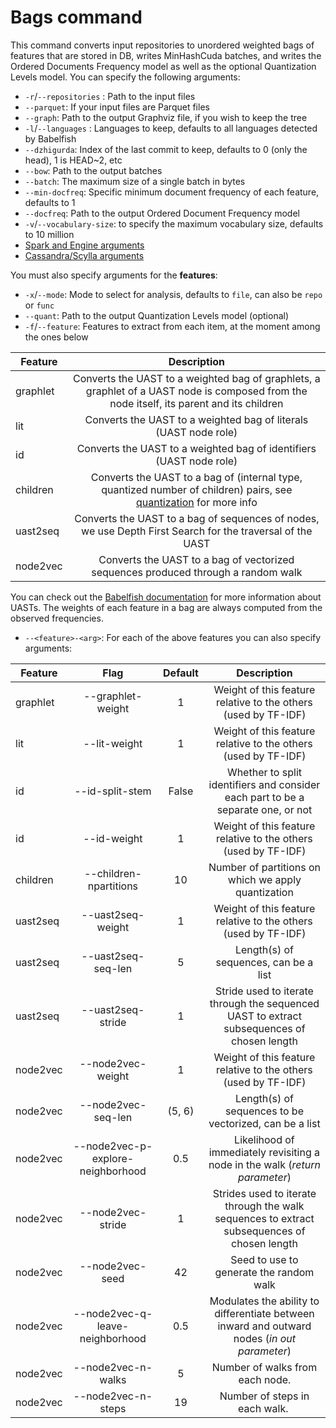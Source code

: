 # Bags command

This command converts input repositories to unordered weighted bags of features that are stored in DB, writes MinHashCuda batches, and writes the Ordered Documents Frequency model as well as the optional Quantization Levels model. You can specify the following arguments:

- `-r`/`--repositories` : Path to the input files
- `--parquet`: If your input files are Parquet files
- `--graph`: Path to the output Graphviz file, if you wish to keep the tree
- `-l`/`--languages` : Languages to keep, defaults to all languages detected by Babelfish
- `--dzhigurda`: Index of the last commit to keep, defaults to 0 (only the head), 1 is HEAD~2, etc
- `--bow`: Path to the output batches
- `--batch`: The maximum size of a single batch in bytes
- `--min-docfreq`: Specific minimum document frequency of each feature, defaults to 1
- `--docfreq`: Path to the output Ordered Document Frequency model
- `-v`/`--vocabulary-size`: to specify the maximum vocabulary size, defaults to 10 million
- [Spark and Engine arguments](https://github.com/src-d/ml/blob/master/doc/spark.md)
- [Cassandra/Scylla arguments](db.md)

You must also specify arguments for the **features**:

- `-x`/`--mode`: Mode to select for analysis, defaults to `file`, can also be `repo` or `func`
- `--quant`: Path to the output Quantization Levels model (optional)
- `-f`/`--feature`: Features to extract from each item, at the moment among the ones below


| Feature  | Description                        |
|----------|:---------------------------------:|
| graphlet | Converts the UAST to a weighted bag of graphlets, a graphlet of a UAST node is composed from the node itself, its parent and its children|
| lit      | Converts the UAST to a weighted bag of literals (UAST node role)
| id       | Converts the UAST to a weighted bag of identifiers (UAST node role)
| children | Converts the UAST to a bag of (internal type, quantized number of children) pairs, see [quantization](https://en.wikipedia.org/wiki/Quantization_(signal_processing)) for more info |  
| uast2seq | Converts the UAST to a bag of sequences of nodes, we use Depth First Search for the traversal of the UAST | 
| node2vec | Converts the UAST to a bag of vectorized sequences produced through a random walk

You can check out the [Babelfish documentation](https://doc.bblf.sh/) for more information about UASTs. The weights of each feature in a bag are always computed from the observed frequencies. 

- `--<feature>-<arg>`: For each of the above features you can also specify arguments:

| Feature  | Flag                              | Default | Description |
|----------|:---------------------------------:|:-------:|:------------:|
| graphlet | --graphlet-weight                 | 1       | Weight of this feature relative to the others (used by TF-IDF) |
| lit      | --lit-weight                      | 1       | Weight of this feature relative to the others (used by TF-IDF) |
| id       | --id-split-stem                   | False   | Whether to split identifiers and consider each part to be a separate one, or not |
| id       | --id-weight                       | 1       | Weight of this feature relative to the others (used by TF-IDF) |
| children | --children-npartitions            | 10      | Number of partitions on which we apply quantization |
| uast2seq | --uast2seq-weight                 | 1       | Weight of this feature relative to the others (used by TF-IDF) |
| uast2seq | --uast2seq-seq-len                | 5       | Length(s) of sequences, can be a list |
| uast2seq | --uast2seq-stride                 | 1       | Stride used to iterate through the sequenced UAST to extract subsequences of chosen length |
| node2vec | --node2vec-weight                 | 1       | Weight of this feature relative to the others (used by TF-IDF)
| node2vec | --node2vec-seq-len                | (5, 6)  | Length(s) of sequences to be vectorized, can be a list
| node2vec | --node2vec-p-explore-neighborhood | 0.5     | Likelihood of immediately revisiting a node in the walk (*return parameter*)|
| node2vec | --node2vec-stride                 | 1       | Strides used to iterate through the walk sequences to extract subsequences of chosen length |
| node2vec | --node2vec-seed                   | 42      | Seed to use to generate the random walk |
| node2vec | --node2vec-q-leave-neighborhood   | 0.5     | Modulates the ability to differentiate between inward and outward nodes (*in out parameter*) |
| node2vec | --node2vec-n-walks                | 5       | Number of walks from each node. |
| node2vec | --node2vec-n-steps                | 19      | Number of steps in each walk. |
